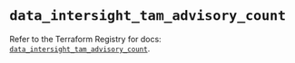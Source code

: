 # `data_intersight_tam_advisory_count`

Refer to the Terraform Registry for docs: [`data_intersight_tam_advisory_count`](https://registry.terraform.io/providers/ciscodevnet/intersight/1.0.71/docs/data-sources/tam_advisory_count).
